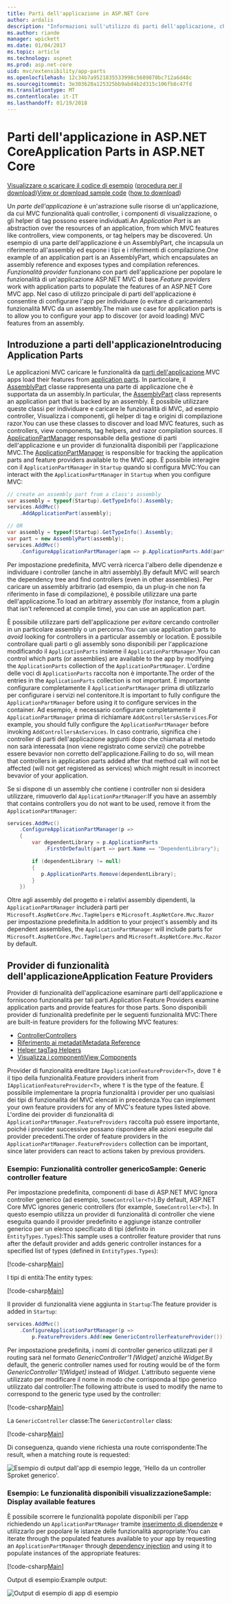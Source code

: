 ```yaml
---
title: Parti dell'applicazione in ASP.NET Core
author: ardalis
description: "Informazioni sull'utilizzo di parti dell'applicazione, che sono abstrations sulle risorse di un'app, configurare l'app per individuare o evitare di caricare le funzionalità da un assembly."
ms.author: riande
manager: wpickett
ms.date: 01/04/2017
ms.topic: article
ms.technology: aspnet
ms.prod: asp.net-core
uid: mvc/extensibility/app-parts
ms.openlocfilehash: 12c34b7a9521835533998c5609870bc712a6d48c
ms.sourcegitcommit: 3e303620a125325bb9abd4b2d315c106fb8c47fd
ms.translationtype: MT
ms.contentlocale: it-IT
ms.lasthandoff: 01/19/2018
---
```

# <a name="application-parts-in-aspnet-core"></a><span data-ttu-id="1c453-103">Parti dell'applicazione in ASP.NET Core</span><span class="sxs-lookup"><span data-stu-id="1c453-103">Application Parts in ASP.NET Core</span></span>

<span data-ttu-id="1c453-104">[Visualizzare o scaricare il codice di esempio](https://github.com/aspnet/Docs/tree/master/aspnetcore/mvc/advanced/app-parts/sample) ([procedura per il download](xref:tutorials/index#how-to-download-a-sample))</span><span class="sxs-lookup"><span data-stu-id="1c453-104">[View or download sample code](https://github.com/aspnet/Docs/tree/master/aspnetcore/mvc/advanced/app-parts/sample) ([how to download](xref:tutorials/index#how-to-download-a-sample))</span></span>

<span data-ttu-id="1c453-105">Un *parte dell'applicazione* è un'astrazione sulle risorse di un'applicazione, da cui MVC funzionalità quali controller, i componenti di visualizzazione, o gli helper di tag possono essere individuati.</span><span class="sxs-lookup"><span data-stu-id="1c453-105">An *Application Part* is an abstraction over the resources of an application, from which MVC features like controllers, view components, or tag helpers may be discovered.</span></span> <span data-ttu-id="1c453-106">Un esempio di una parte dell'applicazione è un AssemblyPart, che incapsula un riferimento all'assembly ed espone i tipi e i riferimenti di compilazione.</span><span class="sxs-lookup"><span data-stu-id="1c453-106">One example of an application part is an AssemblyPart, which encapsulates an assembly reference and exposes types and compilation references.</span></span> <span data-ttu-id="1c453-107">*Funzionalità provider* funzionano con parti dell'applicazione per popolare le funzionalità di un'applicazione ASP.NET MVC di base.</span><span class="sxs-lookup"><span data-stu-id="1c453-107">*Feature providers* work with application parts to populate the features of an ASP.NET Core MVC app.</span></span> <span data-ttu-id="1c453-108">Nel caso di utilizzo principale di parti dell'applicazione è consentire di configurare l'app per individuare (o evitare di caricamento) funzionalità MVC da un assembly.</span><span class="sxs-lookup"><span data-stu-id="1c453-108">The main use case for application parts is to allow you to configure your app to discover (or avoid loading) MVC features from an assembly.</span></span>

## <a name="introducing-application-parts"></a><span data-ttu-id="1c453-109">Introduzione a parti dell'applicazione</span><span class="sxs-lookup"><span data-stu-id="1c453-109">Introducing Application Parts</span></span>

<span data-ttu-id="1c453-110">Le applicazioni MVC caricare le funzionalità da [parti dell'applicazione](/aspnet/core/api/microsoft.aspnetcore.mvc.applicationparts.applicationpart).</span><span class="sxs-lookup"><span data-stu-id="1c453-110">MVC apps load their features from [application parts](/aspnet/core/api/microsoft.aspnetcore.mvc.applicationparts.applicationpart).</span></span> <span data-ttu-id="1c453-111">In particolare, il [AssemblyPart](/aspnet/core/api/microsoft.aspnetcore.mvc.applicationparts.assemblypart#Microsoft_AspNetCore_Mvc_ApplicationParts_AssemblyPart) classe rappresenta una parte di applicazione che è supportata da un assembly.</span><span class="sxs-lookup"><span data-stu-id="1c453-111">In particular, the [AssemblyPart](/aspnet/core/api/microsoft.aspnetcore.mvc.applicationparts.assemblypart#Microsoft_AspNetCore_Mvc_ApplicationParts_AssemblyPart) class represents an application part that is backed by an assembly.</span></span> <span data-ttu-id="1c453-112">È possibile utilizzare queste classi per individuare e caricare le funzionalità di MVC, ad esempio controller, Visualizza i componenti, gli helper di tag e origini di compilazione razor.</span><span class="sxs-lookup"><span data-stu-id="1c453-112">You can use these classes to discover and load MVC features, such as controllers, view components, tag helpers, and razor compilation sources.</span></span> <span data-ttu-id="1c453-113">Il [ApplicationPartManager](/aspnet/core/api/microsoft.aspnetcore.mvc.applicationparts.applicationpartmanager) responsabile della gestione di parti dell'applicazione e un provider di funzionalità disponibili per l'applicazione MVC.</span><span class="sxs-lookup"><span data-stu-id="1c453-113">The [ApplicationPartManager](/aspnet/core/api/microsoft.aspnetcore.mvc.applicationparts.applicationpartmanager) is responsible for tracking the application parts and feature providers available to the MVC app.</span></span> <span data-ttu-id="1c453-114">È possibile interagire con il `ApplicationPartManager` in `Startup` quando si configura MVC:</span><span class="sxs-lookup"><span data-stu-id="1c453-114">You can interact with the `ApplicationPartManager` in `Startup` when you configure MVC:</span></span>

```csharp
// create an assembly part from a class's assembly
var assembly = typeof(Startup).GetTypeInfo().Assembly;
services.AddMvc()
    .AddApplicationPart(assembly);

// OR
var assembly = typeof(Startup).GetTypeInfo().Assembly;
var part = new AssemblyPart(assembly);
services.AddMvc()
    .ConfigureApplicationPartManager(apm => p.ApplicationParts.Add(part));
```

<span data-ttu-id="1c453-115">Per impostazione predefinita, MVC verrà ricerca l'albero delle dipendenze e individuare i controller (anche in altri assembly).</span><span class="sxs-lookup"><span data-stu-id="1c453-115">By default MVC will search the dependency tree and find controllers (even in other assemblies).</span></span> <span data-ttu-id="1c453-116">Per caricare un assembly arbitrario (ad esempio, da un plug-in che non fa riferimento in fase di compilazione), è possibile utilizzare una parte dell'applicazione.</span><span class="sxs-lookup"><span data-stu-id="1c453-116">To load an arbitrary assembly (for instance, from a plugin that isn't referenced at compile time), you can use an application part.</span></span>

<span data-ttu-id="1c453-117">È possibile utilizzare parti dell'applicazione per *evitare* cercando controller in un particolare assembly o un percorso.</span><span class="sxs-lookup"><span data-stu-id="1c453-117">You can use application parts to *avoid* looking for controllers in a particular assembly or location.</span></span> <span data-ttu-id="1c453-118">È possibile controllare quali parti o gli assembly sono disponibili per l'applicazione modificando il `ApplicationParts` insieme il `ApplicationPartManager`.</span><span class="sxs-lookup"><span data-stu-id="1c453-118">You can control which parts (or assemblies) are available to the app by modifying the `ApplicationParts` collection of the `ApplicationPartManager`.</span></span> <span data-ttu-id="1c453-119">L'ordine delle voci di `ApplicationParts` raccolta non è importante.</span><span class="sxs-lookup"><span data-stu-id="1c453-119">The order of the entries in the `ApplicationParts` collection is not important.</span></span> <span data-ttu-id="1c453-120">È importante configurare completamente il `ApplicationPartManager` prima di utilizzarlo per configurare i servizi nel contenitore.</span><span class="sxs-lookup"><span data-stu-id="1c453-120">It is important to fully configure the `ApplicationPartManager` before using it to configure services in the container.</span></span> <span data-ttu-id="1c453-121">Ad esempio, è necessario configurare completamente il `ApplicationPartManager` prima di richiamare `AddControllersAsServices`.</span><span class="sxs-lookup"><span data-stu-id="1c453-121">For example, you should fully configure the `ApplicationPartManager` before invoking `AddControllersAsServices`.</span></span> <span data-ttu-id="1c453-122">In caso contrario, significa che i controller di parti dell'applicazione aggiunti dopo che chiamata al metodo non sarà interessata (non viene registrato come servizi) che potrebbe essere bevavior non corretto dell'applicazione.</span><span class="sxs-lookup"><span data-stu-id="1c453-122">Failing to do so, will mean that controllers in application parts added after that method call will not be affected (will not get registered as services) which might result in incorrect bevavior of your application.</span></span>

<span data-ttu-id="1c453-123">Se si dispone di un assembly che contiene i controller non si desidera utilizzare, rimuoverlo dal `ApplicationPartManager`:</span><span class="sxs-lookup"><span data-stu-id="1c453-123">If you have an assembly that contains controllers you do not want to be used, remove it from the `ApplicationPartManager`:</span></span>

```csharp
services.AddMvc()
    .ConfigureApplicationPartManager(p =>
    {
        var dependentLibrary = p.ApplicationParts
            .FirstOrDefault(part => part.Name == "DependentLibrary");

        if (dependentLibrary != null)
        {
           p.ApplicationParts.Remove(dependentLibrary);
        }
    })
```

<span data-ttu-id="1c453-124">Oltre agli assembly del progetto e i relativi assembly dipendenti, la `ApplicationPartManager` includerà parti per `Microsoft.AspNetCore.Mvc.TagHelpers` e `Microsoft.AspNetCore.Mvc.Razor` per impostazione predefinita.</span><span class="sxs-lookup"><span data-stu-id="1c453-124">In addition to your project's assembly and its dependent assemblies, the `ApplicationPartManager` will include parts for `Microsoft.AspNetCore.Mvc.TagHelpers` and `Microsoft.AspNetCore.Mvc.Razor` by default.</span></span>

## <a name="application-feature-providers"></a><span data-ttu-id="1c453-125">Provider di funzionalità dell'applicazione</span><span class="sxs-lookup"><span data-stu-id="1c453-125">Application Feature Providers</span></span>

<span data-ttu-id="1c453-126">Provider di funzionalità dell'applicazione esaminare parti dell'applicazione e forniscono funzionalità per tali parti.</span><span class="sxs-lookup"><span data-stu-id="1c453-126">Application Feature Providers examine application parts and provide features for those parts.</span></span> <span data-ttu-id="1c453-127">Sono disponibili provider di funzionalità predefinite per le seguenti funzionalità MVC:</span><span class="sxs-lookup"><span data-stu-id="1c453-127">There are built-in feature providers for the following MVC features:</span></span>

* [<span data-ttu-id="1c453-128">Controller</span><span class="sxs-lookup"><span data-stu-id="1c453-128">Controllers</span></span>](https://docs.microsoft.com/aspnet/core/api/microsoft.aspnetcore.mvc.controllers.controllerfeatureprovider)
* [<span data-ttu-id="1c453-129">Riferimento ai metadati</span><span class="sxs-lookup"><span data-stu-id="1c453-129">Metadata Reference</span></span>](https://docs.microsoft.com/aspnet/core/api/microsoft.aspnetcore.mvc.razor.compilation.metadatareferencefeatureprovider)
* [<span data-ttu-id="1c453-130">Helper tag</span><span class="sxs-lookup"><span data-stu-id="1c453-130">Tag Helpers</span></span>](https://docs.microsoft.com/aspnet/core/api/microsoft.aspnetcore.mvc.razor.taghelpers.taghelperfeatureprovider)
* [<span data-ttu-id="1c453-131">Visualizza i componenti</span><span class="sxs-lookup"><span data-stu-id="1c453-131">View Components</span></span>](https://docs.microsoft.com/aspnet/core/api/microsoft.aspnetcore.mvc.viewcomponents.viewcomponentfeatureprovider)

<span data-ttu-id="1c453-132">Provider di funzionalità ereditare `IApplicationFeatureProvider<T>`, dove `T` è il tipo della funzionalità.</span><span class="sxs-lookup"><span data-stu-id="1c453-132">Feature providers inherit from `IApplicationFeatureProvider<T>`, where `T` is the type of the feature.</span></span> <span data-ttu-id="1c453-133">È possibile implementare la propria funzionalità i provider per uno qualsiasi dei tipi di funzionalità del MVC elencati in precedenza.</span><span class="sxs-lookup"><span data-stu-id="1c453-133">You can implement your own feature providers for any of MVC's feature types listed above.</span></span> <span data-ttu-id="1c453-134">L'ordine dei provider di funzionalità di `ApplicationPartManager.FeatureProviders` raccolta può essere importante, poiché i provider successive possano rispondere alle azioni eseguite dal provider precedenti.</span><span class="sxs-lookup"><span data-stu-id="1c453-134">The order of feature providers in the `ApplicationPartManager.FeatureProviders` collection can be important, since later providers can react to actions taken by previous providers.</span></span>

### <a name="sample-generic-controller-feature"></a><span data-ttu-id="1c453-135">Esempio: Funzionalità controller generico</span><span class="sxs-lookup"><span data-stu-id="1c453-135">Sample: Generic controller feature</span></span>

<span data-ttu-id="1c453-136">Per impostazione predefinita, componenti di base di ASP.NET MVC Ignora controller generico (ad esempio, `SomeController<T>`).</span><span class="sxs-lookup"><span data-stu-id="1c453-136">By default, ASP.NET Core MVC ignores generic controllers (for example, `SomeController<T>`).</span></span> <span data-ttu-id="1c453-137">In questo esempio utilizza un provider di funzionalità di controller che viene eseguita quando il provider predefinito e aggiunge istanze controller generico per un elenco specificato di tipi (definito in `EntityTypes.Types`):</span><span class="sxs-lookup"><span data-stu-id="1c453-137">This sample uses a controller feature provider that runs after the default provider and adds generic controller instances for a specified list of types (defined in `EntityTypes.Types`):</span></span>

[!code-csharp[Main](./app-parts/sample/AppPartsSample/GenericControllerFeatureProvider.cs?highlight=13&range=18-36)]

<span data-ttu-id="1c453-138">I tipi di entità:</span><span class="sxs-lookup"><span data-stu-id="1c453-138">The entity types:</span></span>

[!code-csharp[Main](./app-parts/sample/AppPartsSample/Model/EntityTypes.cs?range=6-16)]

<span data-ttu-id="1c453-139">Il provider di funzionalità viene aggiunta in `Startup`:</span><span class="sxs-lookup"><span data-stu-id="1c453-139">The feature provider is added in `Startup`:</span></span>

```csharp
services.AddMvc()
    .ConfigureApplicationPartManager(p => 
        p.FeatureProviders.Add(new GenericControllerFeatureProvider()));
```

<span data-ttu-id="1c453-140">Per impostazione predefinita, i nomi di controller generico utilizzati per il routing sarà nel formato *GenericController'1 [Widget]* anziché *Widget*.</span><span class="sxs-lookup"><span data-stu-id="1c453-140">By default, the generic controller names used for routing would be of the form *GenericController\`1[Widget]* instead of *Widget*.</span></span> <span data-ttu-id="1c453-141">L'attributo seguente viene utilizzato per modificare il nome in modo che corrisponda al tipo generico utilizzato dal controller:</span><span class="sxs-lookup"><span data-stu-id="1c453-141">The following attribute is used to modify the name to correspond to the generic type used by the controller:</span></span>

[!code-csharp[Main](./app-parts/sample/AppPartsSample/GenericControllerNameConvention.cs)]

<span data-ttu-id="1c453-142">La `GenericController` classe:</span><span class="sxs-lookup"><span data-stu-id="1c453-142">The `GenericController` class:</span></span>

[!code-csharp[Main](./app-parts/sample/AppPartsSample/GenericController.cs?highlight=5-6)]

<span data-ttu-id="1c453-143">Di conseguenza, quando viene richiesta una route corrispondente:</span><span class="sxs-lookup"><span data-stu-id="1c453-143">The result, when a matching route is requested:</span></span>

![Esempio di output dall'app di esempio legge, 'Hello da un controller Sproket generico'.](app-parts/_static/generic-controller.png)

### <a name="sample-display-available-features"></a><span data-ttu-id="1c453-145">Esempio: Le funzionalità disponibili visualizzazione</span><span class="sxs-lookup"><span data-stu-id="1c453-145">Sample: Display available features</span></span>

<span data-ttu-id="1c453-146">È possibile scorrere le funzionalità popolate disponibili per l'app richiedendo un `ApplicationPartManager` tramite [inserimento di dipendenze](../../fundamentals/dependency-injection.md) e utilizzarlo per popolare le istanze delle funzionalità appropriate:</span><span class="sxs-lookup"><span data-stu-id="1c453-146">You can iterate through the populated features available to your app by requesting an `ApplicationPartManager` through [dependency injection](../../fundamentals/dependency-injection.md) and using it to populate instances of the appropriate features:</span></span>

[!code-csharp[Main](./app-parts/sample/AppPartsSample/Controllers/FeaturesController.cs?highlight=16,25-27)]

<span data-ttu-id="1c453-147">Output di esempio:</span><span class="sxs-lookup"><span data-stu-id="1c453-147">Example output:</span></span>

![Output di esempio di app di esempio](app-parts/_static/available-features.png)
